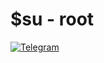 # $su - root 
[![Telegram](https://telegra.ph/file/c04f1241bac924ae2a497.jpg)](tg://user?id=1717636238)
